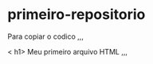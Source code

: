 # primeiro-repositorio

Para copiar o codico
,,,
<html>
 < h1> Meu primeiro arquivo HTML</h1>
 </html>
 ,,,
